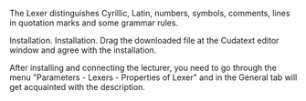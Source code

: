 The Lexer distinguishes Cyrillic, Latin, numbers, symbols, comments, lines in quotation marks and some grammar rules.

Installation. 
Installation. Drag the downloaded file at the Cudatext editor window and agree with the installation.


After installing and connecting the lecturer, you need to go through the menu "Parameters - Lexers - Properties of Lexer" and in the General tab will get acquainted with the description.
